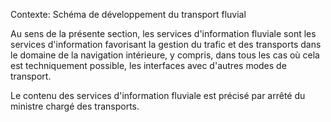 Contexte: Schéma de développement du transport fluvial

Au sens de la présente section, les services d'information fluviale sont les services d'information favorisant la gestion du trafic et des transports dans le domaine de la navigation intérieure, y compris, dans tous les cas où cela est techniquement possible, les interfaces avec d'autres modes de transport.

Le contenu des services d'information fluviale est précisé par arrêté du ministre chargé des transports.